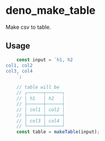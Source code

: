 # deno_make_table
Make csv to table.

## Usage

```typescript
    const input = `h1, h2
col1, col2
col3, col4
    `;

    // table will be
    // ┌──────┬──────┐
    // │ h1   │ h2   │
    // ├──────┼──────┤
    // │ col1 │ col2 │
    // ├──────┼──────┤
    // │ col3 │ col4 │
    // └──────┴──────┘
    const table = makeTable(input);
```
